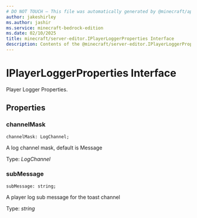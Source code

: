 ```yaml
---
# DO NOT TOUCH — This file was automatically generated by @minecraft/api-docs-generator, to report problems file an issue at https://github.com/Mojang/minecraft-scripting-libraries
author: jakeshirley
ms.author: jashir
ms.service: minecraft-bedrock-edition
ms.date: 02/10/2025
title: minecraft/server-editor.IPlayerLoggerProperties Interface
description: Contents of the @minecraft/server-editor.IPlayerLoggerProperties class.
---
```

# IPlayerLoggerProperties Interface

Player Logger Properties.

## Properties

### **channelMask**
`channelMask: LogChannel;`

A log channel mask, default is Message

Type: *LogChannel*

### **subMessage**
`subMessage: string;`

A player log sub message for the toast channel

Type: *string*
